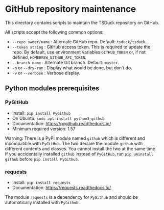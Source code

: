 # GitHub repository maintenance

This directory contains scripts to maintain the TSDuck repository on GitHub.

All scripts accept the following common options:

- `--repo owner/name` : Alternate GitHub repo. Default: `tsduck/tsduck`.
- `--token string` : GitHub access token. This is required to update the repo.
  By default, use environment variables `GITHUB_TOKEN` or, if not defined, `HOMEBREW_GITHUB_API_TOKEN`.
- `--branch name` : Alternate Git branch. Default: `master`.
- `-n` or `--dry-run` : Display what would be done, but don't do.
- `-v` or `--verbose` : Verbose display.

## Python modules prerequisites

### PyGitHub

- Install: `pip install PyGithub`
- On Ubuntu: `sudo apt install python3-github`
- Documentation: https://pygithub.readthedocs.io/
- Minimum required version: 1.57

Warning: There is a PyPI module named `github` which is different and
incompatible with `PyGitHub`. The two declare the module `github` with
different contents and classes. You cannot install the two at the same
time. If you accidentally installed `github` instead of `PyGitHub`,
run `pip uninstall github` before `pip install PyGithub`.

### requests

- Install: `pip install requests`
- Documentation: https://requests.readthedocs.io/

The module `requests` is a dependency for `PyGithub` and should be
automatically installed with `PyGithub`.
